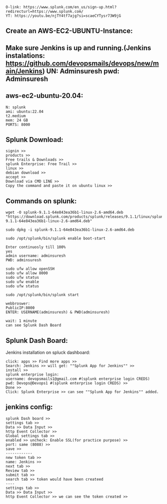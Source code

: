 ```
O-link: https://www.splunk.com/en_us/sign-up.html?redirecturl=https://www.splunk.com/
YT: https://youtu.be/njTY4tf7ajg?si=scaeCYTysr73W9jG
```
Create an AWS-EC2-UBUNTU-Instance:
-----------------------------
Make sure Jenkins is up and running.(Jenkins instalations: https://github.com/devopsmails/devops/new/main/Jenkins)
UN: Adminsuresh
pwd: Adminsuresh
-------------
aws-ec2-ubuntu-20.04:
--------------
```
N: splunk
ami: ubuntu:22.04
t2.medium
mem: 24 GB
PORTS: 8000
```
Splunk Download:  
------------
```
signin >>
products >> 
Free trails & Downloads >>
splunk Enterprise: Free Trail >>
linux >>
debian download >>
accept >>
Download via CMD LINE >>
Copy the command and paste it on ubuntu linux >>
```
Commands on splunk:
------------------
```
wget -O splunk-9.1.1-64e843ea36b1-linux-2.6-amd64.deb "https://download.splunk.com/products/splunk/releases/9.1.1/linux/splunk-9.1.1-64e843ea36b1-linux-2.6-amd64.deb"

sudo dpkg -i splunk-9.1.1-64e843ea36b1-linux-2.6-amd64.deb

sudo /opt/splunk/bin/splunk enable boot-start

Enter continuosly till 100%
yes
admin username: adminsuresh
PWD: adminsuresh

sudo ufw allow openSSH
sudo ufw allow 8000
sudo ufw status
sudo ufw enable
sudo ufw status

sudo /opt/splunk/bin/splunk start

webbroswer:
PublicIP:8000
ENTER: USERNAME(adminsuresh) & PWD(adminsuresh)

wait: 1 minute
can see Splunk Dash Board

```
Splunk Dash Board:
-------------
Jenkins installation on spluck dashboard:  
```
click: apps >> Find more apps >>
Search: Jenkins >> will get: ""Splunk App for Jenkins"" >>
install >>
splunk enterprise login:
username: devopsmails1@gmail.com #(splunk enterprise login CREDS)
pwd: Devops@Devops1 #(splunk enterprise login CREDS) >>
Done >>
Click: Splunk Enterprise >> can see ""Splunk App for Jenkins"" added.
```
jenkins config:
---------
```
splunk Dash board >>
settings tab >>
Data >> Data Input >>
http Event Collector >>
Global settings tab >>
enabled >> uncheck: Enable SSL(for practice purpose) >>
port: same (8088) >>
save >>
------------
new token tab >>
name: Jenkins >>
next tab >>
Review tab >>
submit tab >>
search tab >> token would have been createed
----
settings tab >> 
Data >> Data Input >>
http Event Collector >> we can see the token created >>
